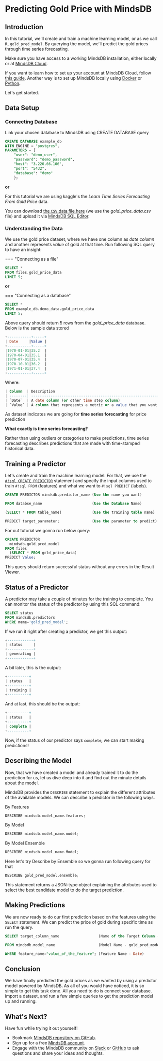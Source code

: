 # Predicting Gold Price with MindsDB

## Introduction

In this tutorial, we'll create and train a machine learning model, or as we call it, `gold_pred_model`. By querying the model, we'll predict the gold prices through time series forecasting.

Make sure you have access to a working MindsDB installation, either locally or at [MindsDB Cloud](https://cloud.mindsdb.com/).

If you want to learn how to set up your account at MindsDB Cloud, follow [this guide](https://docs.mindsdb.com/setup/cloud/). Another way is to set up MindsDB locally using [Docker](https://docs.mindsdb.com/setup/self-hosted/docker/) or [Python](https://docs.mindsdb.com/setup/self-hosted/pip/source/).

Let's get started.
## Data Setup
### Connecting Database
Link your chosen database to MindsDB using CREATE DATABASE query
```sql
CREATE DATABASE example_db
WITH ENGINE = "postgres",
PARAMETERS = {
    "user": "demo_user",
    "password": "demo_password",
    "host": "3.220.66.106",
    "port": "5432",
    "database": "demo"
    };
```
**or**

For this tutorial we are using kaggle's the *Learn Time Series Forecasting From Gold Price* data. 

You can download [the `CSV` data file here](https://www.kaggle.com/code/anayad/learning-time-series-forecasting) (we use the *gold_price_data.csv* file) and upload it via [MindsDB SQL Editor](/connect/mindsdb_editor/).

### Understanding the Data

We use the gold price dataset, where we have one column as *date column* and another represents *value* of gold at that time.
Run following SQL query to have an insight:

=== "Connecting as a file"
```sql
SELECT * 
FROM files.gold_price_data 
LIMIT 5;
```

**or**

=== "Connecting as a database"
```sql
SELECT * 
FROM example_db.demo_data.gold_price_data 
LIMIT 5;
```
Above query should return 5 rows from the *gold_price_data* database.
Below is the sample data stored 
```sql
+-----------+-----+
| Date     |Value |
+-----------+-----+
|1970-01-01|35.2  |
|1970-04-01|35.1  |
|1970-07-01|35.4  |
|1970-10-01|36.2  |
|1971-01-01|37.4  |
+-----------+-----+
```

Where:

```sql
| Column  | Description                                                           | Data Type | Usage   |
| --------| --------------------------------------------------------------------------------------------|
| `Date`  | A date column (or other time step column)                             | `integer` | Feature |
| `Value` | A column that represents a metric or a value that you want to forecast| `integer` | Label   |

```

As dataset indicates we are going for **time series forecasting** for price prediction 

**What exactly is time series forecasting?**

Rather than using outliers or categories to make predictions, time series forecasting describes predictions that are made with time-stamped historical data.

## Training a Predictor

Let's create and train the machine learning model. For that, we use the [`#!sql CREATE PREDICTOR`](/sql/create/predictor) statement and specify the input columns used to train `#!sql FROM` (features) and what we want to `#!sql PREDICT` (labels).
```sql
CREATE PREDICTOR mindsdb.predictor_name (Use the name you want)

FROM databse_name                       (Use the Database Name)

(SELECT * FROM table_name)              (Use the training table name)

PREDICT target_parameter;               (Use the parameter to predict)
```
For out tutorial we gonna run below query:
```sql
CREATE PREDICTOR 
  mindsdb.gold_pred_model
FROM files
  (SELECT * FROM gold_price_data)
PREDICT Value;
```
This query should return successful status without any errors in the Result Viewer.

## Status of a Predictor

A predictor may take a couple of minutes for the training to complete. You can monitor the status of the predictor by using this SQL command:

```sql
SELECT status
FROM mindsdb.predictors
WHERE name='gold_pred_model';
```
If we run it right after creating a predictor, we get this output:

```sql
+------------+
| status     |
+------------+
| generating |
+------------+
```

A bit later, this is the output:

```sql
+----------+
| status   |
+----------+
| training |
+----------+
```

And at last, this should be the output:

```sql
+----------+
| status   |
+----------+
| complete |
+----------+
```

Now, if the status of our predictor says `complete`, we can start making predictions!

## Describing the Model
Now, that we have created a model and already trained it to do the prediction for us, let us dive deep into it and find out the minute details about the model.

MindsDB provides the `DESCRIBE` statement to explain the different attributes of the available models. We can describe a predictor in the following ways.

By Features
```sql
DESCRIBE mindsdb.model_name.features;
```

By Model
```sql
DESCRIBE mindsdb.model_name.model;
```

By Model Ensemble
```sql
DESCRIBE mindsdb.model_name.Model;
```

Here let's try Describe by Ensemble so we gonna run following query for that 
```sql
DESCRIBE gold_pred_model.ensemble;
```
This statement returns a JSON-type object explaining the attributes used to select the best candidate model to do the target prediction.

## Making Predictions

We are now ready to do our first prediction based on the features using the `SELECT` statement. We can predict the price of gold during specific time as run the query.
```sql
SELECT target_column_name                  (Name of the Target Column - Value)

FROM mindsdb.model_name                    (Model Name - gold_pred_model)

WHERE feature_name="value_of_the_feature"; (Feature Name - Date)
```
## Conclusion
We have finally predicted the gold prices as we wanted by using a predictor model powered by MindsDB. As all of you would have noticed, it is so simple to get this task done. All you need to do is connect your database, import a dataset, and run a few simple queries to get the prediction model up and running.

## What's Next?

Have fun while trying it out yourself!

* Bookmark [MindsDB repository on GitHub](https://github.com/mindsdb/mindsdb).
* Sign up for a free [MindsDB account](https://cloud.mindsdb.com/register).
* Engage with the MindsDB community on [Slack](https://mindsdb.com/joincommunity) or [GitHub](https://github.com/mindsdb/mindsdb/discussions) to ask questions and share your ideas and thoughts.
